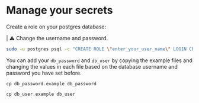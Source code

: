 # Manage your secrets
Create a role on your postgres database:

| ⚠️ Change the username and password.

```bash
sudo -u postgres psql -c "CREATE ROLE \"enter_your_user_name\" LOGIN CREATEDB PASSWORD 'enter_your_password'"
```

You can add your `db_password` and `db_user` by copying the example files and changing the values in each file based on the database username and password you have set before.

```
cp db_password.example db_password
```

```
cp db_user.example db_user
```
